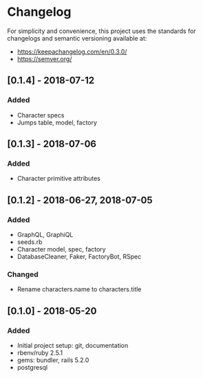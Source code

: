 # Changelog
For simplicity and convenience, this project uses the standards
for changelogs and semantic versioning available at:
* https://keepachangelog.com/en/0.3.0/
* https://semver.org/

## [0.1.4] - 2018-07-12
### Added
- Character specs
- Jumps table, model, factory

## [0.1.3] - 2018-07-06
### Added
- Character primitive attributes

## [0.1.2] - 2018-06-27, 2018-07-05
### Added
- GraphQL, GraphiQL
- seeds.rb
- Character model, spec, factory
- DatabaseCleaner, Faker, FactoryBot, RSpec

### Changed
- Rename characters.name to characters.title

## [0.1.0] - 2018-05-20
### Added
- Initial project setup: git, documentation
- rbenv/ruby 2.5.1
- gems: bundler, rails 5.2.0
- postgresql